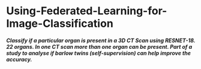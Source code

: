 # Using-Federated-Learning-for-Image-Classification

##### Classify if a particular organ is present in a 3D CT Scan using RESNET-18. 22 organs. In one CT scan more than one organ can be present. Part of a study to analyse if barlow twins (self-supervision) can help improve the accuracy.

